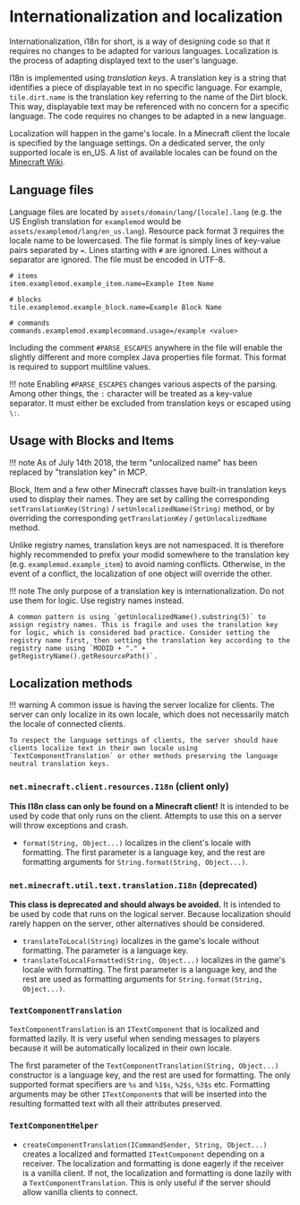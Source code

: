 Internationalization and localization
=====================================

Internationalization, i18n for short, is a way of designing code so that it requires no changes to be adapted for various languages. Localization is the process of adapting displayed text to the user's language.

I18n is implemented using _translation keys_. A translation key is a string that identifies a piece of displayable text in no specific language. For example, `tile.dirt.name` is the translation key referring to the name of the Dirt block. This way, displayable text may be referenced with no concern for a specific language. The code requires no changes to be adapted in a new language.

Localization will happen in the game's locale. In a Minecraft client the locale is specified by the language settings. On a dedicated server, the only supported locale is en_US. A list of available locales can be found on the [Minecraft Wiki](https://minecraft.gamepedia.com/Language#Available_languages).

Language files
--------------

Language files are located by `assets/domain/lang/[locale].lang` (e.g. the US English translation for `examplemod` would be `assets/examplemod/lang/en_us.lang`). Resource pack format 3 requires the locale name to be lowercased. The file format is simply lines of key-value pairs separated by `=`. Lines starting with `#` are ignored. Lines without a separator are ignored. The file must be encoded in UTF-8.

```properties
# items
item.examplemod.example_item.name=Example Item Name

# blocks
tile.examplemod.example_block.name=Example Block Name

# commands
commands.examplemod.examplecommand.usage=/example <value>
```

Including the comment `#PARSE_ESCAPES` anywhere in the file will enable the slightly different and more complex Java properties file format. This format is required to support multiline values.

!!! note
    Enabling `#PARSE_ESCAPES` changes various aspects of the parsing. Among other things, the `:` character will be treated as a key-value separator. It must either be excluded from translation keys or escaped using `\:`.

Usage with Blocks and Items
---------------------------

!!! note
    As of July 14th 2018, the term "unlocalized name" has been replaced by "translation key" in MCP.

Block, Item and a few other Minecraft classes have built-in translation keys used to display their names. They are set by calling the corresponding `setTranslationKey(String)` / `setUnlocalizedName(String)` method, or by overriding the corresponding `getTranslationKey` / `getUnlocalizedName` method.

Unlike registry names, translation keys are not namespaced. It is therefore highly recommended to prefix your modid somewhere to the translation key (e.g. `examplemod.example_item`) to avoid naming conflicts. Otherwise, in the event of a conflict, the localization of one object will override the other.

!!! note
    The only purpose of a translation key is internationalization. Do not use them for logic. Use registry names instead.

    A common pattern is using `getUnlocalizedName().substring(5)` to assign registry names. This is fragile and uses the translation key for logic, which is considered bad practice. Consider setting the registry name first, then setting the translation key according to the registry name using `MODID + "." + getRegistryName().getResourcePath()`.

Localization methods
--------------------

!!! warning
    A common issue is having the server localize for clients. The server can only localize in its own locale, which does not necessarily match the locale of connected clients.
    
    To respect the language settings of clients, the server should have clients localize text in their own locale using `TextComponentTranslation` or other methods preserving the language neutral translation keys.

### `net.minecraft.client.resources.I18n` (client only)

**This I18n class can only be found on a Minecraft client!** It is intended to be used by code that only runs on the client. Attempts to use this on a server will throw exceptions and crash.

- `format(String, Object...)` localizes in the client's locale with formatting. The first parameter is a language key, and the rest are formatting arguments for `String.format(String, Object...)`.

### `net.minecraft.util.text.translation.I18n` (deprecated)

**This class is deprecated and should always be avoided.** It is intended to be used by code that runs on the logical server. Because localization should rarely happen on the server, other alternatives should be considered.

- `translateToLocal(String)` localizes in the game's locale without formatting. The parameter is a language key.
- `translateToLocalFormatted(String, Object...)` localizes in the game's locale with formatting. The first parameter is a language key, and the rest are used as formatting arguments for `String.format(String, Object...)`.

### `TextComponentTranslation`

`TextComponentTranslation` is an `ITextComponent` that is localized and formatted lazily. It is very useful when sending messages to players because it will be automatically localized in their own locale.

The first parameter of the `TextComponentTranslation(String, Object...)` constructor is a language key, and the rest are used for formatting. The only supported format specifiers are `%s` and `%1$s`, `%2$s`, `%3$s` etc. Formatting arguments may be other `ITextComponent`s that will be inserted into the resulting formatted text with all their attributes preserved.

### `TextComponentHelper`

- `createComponentTranslation(ICommandSender, String, Object...)` creates a localized and formatted `ITextComponent` depending on a receiver. The localization and formatting is done eagerly if the receiver is a vanilla client. If not, the localization and formatting is done lazily with a `TextComponentTranslation`. This is only useful if the server should allow vanilla clients to connect.
